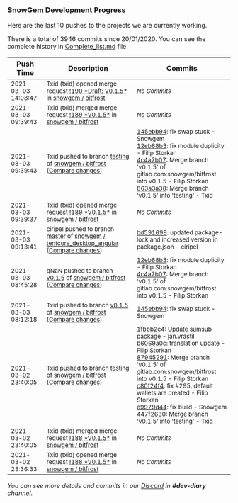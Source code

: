 
### SnowGem Development Progress

Here are the last 10 pushes to the projects we are currently working.

There is a total of 3946 commits since 20/01/2020. You can see the complete history in
 [Complete_list.md](Complete_list.md) file.

| Push Time | Description | Commits |
| --- | --- | --- |
| <sub>2021-03-03 14:08:47</sub> | <sub>Txid (txid) opened merge request [\!190 \*Draft: V0\.1\.5\*](https://gitlab.com/snowgem/bitfrost/-/merge_requests/190) in [snowgem / bitfrost](https://gitlab.com/snowgem/bitfrost)</sub> | <sub>_No Commits_</sub> |
| <sub>2021-03-03 09:39:43</sub> | <sub>Txid (txid) merged merge request [\!189 \*V0\.1\.5\*](https://gitlab.com/snowgem/bitfrost/-/merge_requests/189) in [snowgem / bitfrost](https://gitlab.com/snowgem/bitfrost)</sub> | <sub>_No Commits_</sub> |
| <sub>2021-03-03 09:39:43</sub> | <sub>Txid pushed to branch [testing](https://gitlab.com/snowgem/bitfrost/commits/testing) of [snowgem / bitfrost](https://gitlab.com/snowgem/bitfrost) ([Compare changes](https://gitlab.com/snowgem/bitfrost/compare/447f2630958c591b7c4d8cef2cb7466613bea4f4...863a3a38289618ac6950427792c4acf13d4b54fb))</sub> | <sub>[145ebb94](https://gitlab.com/snowgem/bitfrost/-/commit/145ebb9477f9433fec4ce24212474c3cfa472f84): fix swap stuck - Snowgem<br>[12eb88b3](https://gitlab.com/snowgem/bitfrost/-/commit/12eb88b341db6c0ec2531498eb4e3baae4451658): fix module duplicity - Filip Storkan<br>[4c4a7b07](https://gitlab.com/snowgem/bitfrost/-/commit/4c4a7b077e86e74d8de095142669f94b0eb271e1): Merge branch 'v0.1.5' of gitlab.com:snowgem/bitfrost into v0.1.5 - Filip Storkan<br>[863a3a38](https://gitlab.com/snowgem/bitfrost/-/commit/863a3a38289618ac6950427792c4acf13d4b54fb): Merge branch 'v0.1.5' into 'testing' - Txid</sub> |
| <sub>2021-03-03 09:39:37</sub> | <sub>Txid (txid) opened merge request [\!189 \*V0\.1\.5\*](https://gitlab.com/snowgem/bitfrost/-/merge_requests/189) in [snowgem / bitfrost](https://gitlab.com/snowgem/bitfrost)</sub> | <sub>_No Commits_</sub> |
| <sub>2021-03-03 09:13:41</sub> | <sub>ciripel pushed to branch [master](https://gitlab.com/snowgem/tentcore_desktop_angular/commits/master) of [snowgem / tentcore\_desktop\_angular](https://gitlab.com/snowgem/tentcore_desktop_angular) ([Compare changes](https://gitlab.com/snowgem/tentcore_desktop_angular/compare/29d9ddc9f5afb89a679b0f833246bc933c53fe5a...bd59169927b696377c1fcbf47f08d90f4206a50d))</sub> | <sub>[bd591699](https://gitlab.com/snowgem/tentcore_desktop_angular/-/commit/bd59169927b696377c1fcbf47f08d90f4206a50d): updated package-lock and increased version in package.json - ciripel</sub> |
| <sub>2021-03-03 08:45:28</sub> | <sub>qNaN pushed to branch [v0\.1\.5](https://gitlab.com/snowgem/bitfrost/commits/v0.1.5) of [snowgem / bitfrost](https://gitlab.com/snowgem/bitfrost) ([Compare changes](https://gitlab.com/snowgem/bitfrost/compare/145ebb9477f9433fec4ce24212474c3cfa472f84...4c4a7b077e86e74d8de095142669f94b0eb271e1))</sub> | <sub>[12eb88b3](https://gitlab.com/snowgem/bitfrost/-/commit/12eb88b341db6c0ec2531498eb4e3baae4451658): fix module duplicity - Filip Storkan<br>[4c4a7b07](https://gitlab.com/snowgem/bitfrost/-/commit/4c4a7b077e86e74d8de095142669f94b0eb271e1): Merge branch 'v0.1.5' of gitlab.com:snowgem/bitfrost into v0.1.5 - Filip Storkan</sub> |
| <sub>2021-03-03 08:12:18</sub> | <sub>Txid pushed to branch [v0\.1\.5](https://gitlab.com/snowgem/bitfrost/commits/v0.1.5) of [snowgem / bitfrost](https://gitlab.com/snowgem/bitfrost) ([Compare changes](https://gitlab.com/snowgem/bitfrost/compare/e9979d44ec871e5e251b3e5a4158b9f271b9098e...145ebb9477f9433fec4ce24212474c3cfa472f84))</sub> | <sub>[145ebb94](https://gitlab.com/snowgem/bitfrost/-/commit/145ebb9477f9433fec4ce24212474c3cfa472f84): fix swap stuck - Snowgem</sub> |
| <sub>2021-03-02 23:40:05</sub> | <sub>Txid pushed to branch [testing](https://gitlab.com/snowgem/bitfrost/commits/testing) of [snowgem / bitfrost](https://gitlab.com/snowgem/bitfrost) ([Compare changes](https://gitlab.com/snowgem/bitfrost/compare/80635f7a746f8f6433dd89e794291469a69d594c...447f2630958c591b7c4d8cef2cb7466613bea4f4))</sub> | <sub>[1fbbb2c4](https://gitlab.com/snowgem/bitfrost/-/commit/1fbbb2c4a8ff7cdecaa3efb263cd35f8bbe716f7): Update sumsub package - jan.vrastil<br>[b6069a0c](https://gitlab.com/snowgem/bitfrost/-/commit/b6069a0c4a7fc74daefbc13d303dcaf195b7a087): translation update - Filip Storkan<br>[87945291](https://gitlab.com/snowgem/bitfrost/-/commit/879452916f5970cd837d906c32c6a16e228d1164): Merge branch 'v0.1.5' of gitlab.com:snowgem/bitfrost into v0.1.5 - Filip Storkan<br>[c80f24f4](https://gitlab.com/snowgem/bitfrost/-/commit/c80f24f4b29d2be0e6e1bca7bc41eed4a1b038be): fix #295, default wallets are created - Filip Storkan<br>[e9979d44](https://gitlab.com/snowgem/bitfrost/-/commit/e9979d44ec871e5e251b3e5a4158b9f271b9098e): fix build - Snowgem<br>[447f2630](https://gitlab.com/snowgem/bitfrost/-/commit/447f2630958c591b7c4d8cef2cb7466613bea4f4): Merge branch 'v0.1.5' into 'testing' - Txid</sub> |
| <sub>2021-03-02 23:40:05</sub> | <sub>Txid (txid) merged merge request [\!188 \*V0\.1\.5\*](https://gitlab.com/snowgem/bitfrost/-/merge_requests/188) in [snowgem / bitfrost](https://gitlab.com/snowgem/bitfrost)</sub> | <sub>_No Commits_</sub> |
| <sub>2021-03-02 23:36:33</sub> | <sub>Txid (txid) opened merge request [\!188 \*V0\.1\.5\*](https://gitlab.com/snowgem/bitfrost/-/merge_requests/188) in [snowgem / bitfrost](https://gitlab.com/snowgem/bitfrost)</sub> | <sub>_No Commits_</sub> |

_You can see more details and commits in our [Discord](https://discord.gg/zumGnbg) in **#dev-diary** channel._
